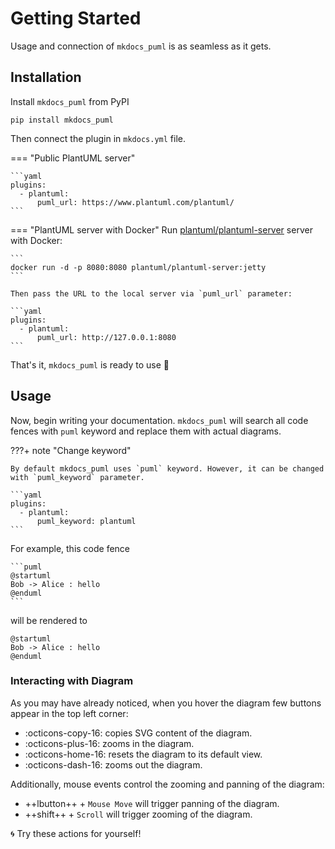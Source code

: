 # Getting Started

Usage and connection of `mkdocs_puml` is as seamless as it gets.

## Installation <installation>

Install `mkdocs_puml` from PyPI

```
pip install mkdocs_puml
```

Then connect the plugin in `mkdocs.yml` file.

=== "Public PlantUML server"

    ```yaml
    plugins:
      - plantuml:
          puml_url: https://www.plantuml.com/plantuml/
    ```

=== "PlantUML server with Docker"
    Run [plantuml/plantuml-server](https://hub.docker.com/r/plantuml/plantuml-server) server
    with Docker:

    ```
    docker run -d -p 8080:8080 plantuml/plantuml-server:jetty
    ```

    Then pass the URL to the local server via `puml_url` parameter:

    ```yaml
    plugins:
      - plantuml:
          puml_url: http://127.0.0.1:8080
    ```

That's it, `mkdocs_puml` is ready to use :tada:

## Usage

Now, begin writing your documentation. `mkdocs_puml` will search all code fences
with `puml` keyword and replace them with actual diagrams.

???+ note "Change keyword"

    By default mkdocs_puml uses `puml` keyword. However, it can be changed with `puml_keyword` parameter.

    ```yaml
    plugins:
      - plantuml:
          puml_keyword: plantuml
    ```

For example, this code fence

~~~
```puml
@startuml
Bob -> Alice : hello
@enduml
```
~~~

will be rendered to

```plantuml
@startuml
Bob -> Alice : hello
@enduml
```

### Interacting with Diagram

As you may have already noticed, when you hover the diagram few buttons appear in the top
left corner:

- :octicons-copy-16: copies SVG content of the diagram.
- :octicons-plus-16: zooms in the diagram.
- :octicons-home-16: resets the diagram to its default view.
- :octicons-dash-16: zooms out the diagram.

Additionally, mouse events control the zooming and panning of the diagram:

- ++lbutton++ + `Mouse Move` will trigger panning of the diagram.
- ++shift++ + `Scroll` will trigger zooming of the diagram.

:cyclone: Try these actions for yourself!

